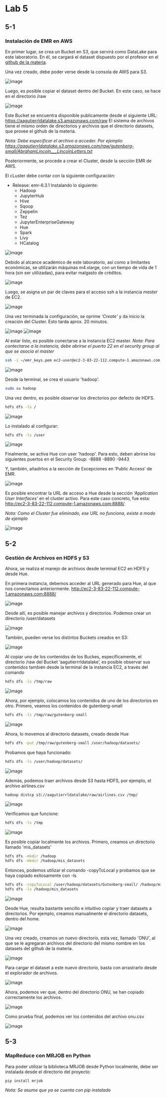 # Lab 5

## 5-1
### Instalación de EMR en AWS
En primer lugar, se crea un Bucket en S3, que servirá como DataLake para este laboratorio. En él, se cargará el dataset dispuesto por el profesor en el [github de la materia]( https://github.com/st0263eafit/st0263-2261/tree/main/bigdata/datasets).

Una vez creado, debe poder verse desde la consola de AWS para S3.

![image](https://github.com/GrayDiamond493/st0263-2261-AdrianGutierrez/blob/main/lab5/images/emr/create_bucket.png)

Luego, es posible copiar el dataset dentro del Bucket. En este caso, se hace en el directorio /raw

![image](https://github.com/GrayDiamond493/st0263-2261-AdrianGutierrez/blob/main/lab5/images/emr/upload%20dataset.png)

Este Bucket se encuentra disponible publicamente desde el siguiente URL: https://aagutierrldatalake.s3.amazonaws.com/raw
El sistema de archivos tiene el mismo orden de directorios y archivos que el directorio datasets, que provee el github de la materia.

*Nota: Debe especificar el archivo a acceder. Por ejemplo: https://aagutierrldatalake.s3.amazonaws.com/raw/gutenberg-small/AbrahamLincoln___LincolnLetters.txt*

Posteriormente, se procede a crear el Cluster, desde la sección EMR de AWS.

El cLuster debe contar con la siguiente configuración:

- Release: emr-6.3.1
    Instalando lo siguiente:
    - Hadoop
    - JupyterHub
    - Hive
    - Sqoop
    - Zeppelin
    - Tez
    - JupyterEnterpriseGateway
    - Hue
    - Spark
    - Livy
    - HCatalog

![image](https://github.com/GrayDiamond493/st0263-2261-AdrianGutierrez/blob/main/lab5/images/emr/emr-config1.PNG)

Debido al alcance académico de este laboratorio, así como a limitantes económicas, se utilizarán máquinas m4.xlarge, con un tiempo de vida de 1 hora (sin ser utilizadas), para evitar malgasto de créditos.

![image](https://github.com/GrayDiamond493/st0263-2261-AdrianGutierrez/blob/main/lab5/images/emr/emr-config2.PNG)

Luego, se asigna un par de claves para el acceso ssh a la instancia *master* de EC2.

![image](https://github.com/GrayDiamond493/st0263-2261-AdrianGutierrez/blob/main/lab5/images/emr/emr-config3.PNG)

Una vez terminada la configuración, se oprime *'Create'* y da inicio la  creación del Cluster. Esto tarda aprox. 20 minutos.

![image](https://github.com/GrayDiamond493/st0263-2261-AdrianGutierrez/blob/main/lab5/images/emr/cluster-waiting.png)
![image](https://github.com/GrayDiamond493/st0263-2261-AdrianGutierrez/blob/main/lab5/images/emr/cluster-ready.png)

Al estar listo, es posible conectarse a la instancia EC2 master.
*Nota: Para contectarse a la instancia, debe abrirse el puerto 22 en el security group al que se asocia el master*

```bash
ssh -i ~/emr_keys.pem ec2-user@ec2-3-83-22-112.compute-1.amazonaws.com
```

![image](https://github.com/GrayDiamond493/st0263-2261-AdrianGutierrez/blob/main/lab5/images/emr/ec2-ssh.png)

Desde la terminal, se crea el usuario 'hadoop'.

```bash
sudo su hadoop
```

Una vez dentro, es posible observar los directorios por defecto de HDFS.

```bash
hdfs dfs -ls /
```
![image](https://github.com/GrayDiamond493/st0263-2261-AdrianGutierrez/blob/main/lab5/images/emr/ls1.png)

Lo instalado al configurar:

```bash
hdfs dfs -ls /user
```
![image](https://github.com/GrayDiamond493/st0263-2261-AdrianGutierrez/blob/main/lab5/images/emr/ls2.png)

Finalmente, se activa Hue con user 'hadoop'. Para esto, deben abrirse los siguientes puertos en el Security Group:
-8888
-8890
-9443

Y, también, añadirlos a la sección  de Excepciones en ‘Public Access’ de EMR.

![image](https://github.com/GrayDiamond493/st0263-2261-AdrianGutierrez/blob/main/lab5/images/emr/public%20access.png)

Es posible encontrar la URL de acceso a Hue desde la sección *‘Application User Interfaces’* en el cluster activo. Para este caso concreto, fue esta:
http://ec2-3-83-22-112.compute-1.amazonaws.com:8888/

*Nota: Como el Cluster fue eliminado, ese URL no funciona, existe a modo de ejemplo*

![image](https://github.com/GrayDiamond493/st0263-2261-AdrianGutierrez/blob/main/lab5/images/emr/hue.png)

## 5-2
### Gestión de Archivos en HDFS y S3

Ahora, se realiza el manejo de archivos desde terminal EC2 en HDFS y desde Hue.

En primera instancia, debemos acceder al URL generado para Hue, al que nos conectamos anteriormente. http://ec2-3-83-22-112.compute-1.amazonaws.com:8888/

![image](https://github.com/GrayDiamond493/st0263-2261-AdrianGutierrez/blob/main/lab5/images/hdfs/hue.png)

Desde allí, es posible manejar archivos y directorios. Podemos crear un directorio /user/datasets

![image](https://github.com/GrayDiamond493/st0263-2261-AdrianGutierrez/blob/main/lab5/images/hdfs/createdir-hue.png)

También, pueden verse los distintos Buckets creados en S3:

![image](https://github.com/GrayDiamond493/st0263-2261-AdrianGutierrez/blob/main/lab5/images/hdfs/s3-hue.png)

Al copiar uno de los contenidos de los Buckes, específicamente, el directorio /raw del Bucket ‘aagutierrrldatalake’, es posible observar sus contenidos también desde la terminal de la instancia EC2, a través del comando 

```bash
hdfs dfs -ls /tmp/raw
```
![image](https://github.com/GrayDiamond493/st0263-2261-AdrianGutierrez/blob/main/lab5/images/hdfs/tmp-raw.png)

Ahora, por ejemplo, colocamos los contenidos de uno de los directorios en otro. Primero, veamos los contenidos de gutenberg-small

```bash
hdfs dfs -ls /tmp/raw/gutenberg-small
```
![image](https://github.com/GrayDiamond493/st0263-2261-AdrianGutierrez/blob/main/lab5/images/hdfs/ls-gutenberg.png)

Ahora, lo movemos al directorio datasets, creado desde Hue

```bash
hdfs dfs -put /tmp/raw/gutenberg-small /user/hadoop/datasets/
```

Probamos que haya funcionado:

```bash
hdfs dfs -ls /user/hadoop/datasets/
```

![image](https://github.com/GrayDiamond493/st0263-2261-AdrianGutierrez/blob/main/lab5/images/hdfs/put-gutenberg.png)

Además, podemos traer archivos desde S3 hasta HDFS, por ejemplo, el archivo airlines.csv

```bash
hadoop distcp s3://aagutierrldatalake/raw/airlines.csv /tmp/
```
![image](https://github.com/GrayDiamond493/st0263-2261-AdrianGutierrez/blob/main/lab5/images/hdfs/traerS3.png)

Verificamos que funcione:

```bash
hdfs dfs -ls /tmp
```

![image](https://github.com/GrayDiamond493/st0263-2261-AdrianGutierrez/blob/main/lab5/images/hdfs/ls-s3.png)

Es posible copiar localmente los archivos. Primero, creamos un directorio llamado 'mis_datasets'

```bash
hdfs dfs -mkdir /hadoop
hdfs dfs -mkdir /hadoop/mis_datasets
```

Entonces, podemos utilizar el comando -copyToLocal y probamos que se haya copiado exitosamente con -ls

```bash
hdfs dfs -copyToLocal /user/hadoop/datasets/Gutenberg-small/ /hadoop/mis_datasets/
hdfs dfs -ls /hadoop/mis_datasets
```

![image](https://github.com/GrayDiamond493/st0263-2261-AdrianGutierrez/blob/main/lab5/images/hdfs/copyToLocal.png)

Desde Hue, resulta bastante sencillo e intuitivo copiar y traer datasets a directorios. Por ejemplo, creamos manualmente el directorio datasets, dentro del home.

![image](https://github.com/GrayDiamond493/st0263-2261-AdrianGutierrez/blob/main/lab5/images/hdfs/datasets-hue.png)

Una vez creado, creamos un nuevo directorio, esta vez, llamado 'ONU', al que se le agregaran archivos del directorio del mismo nombre en los datasets del github de la materia.

![image](https://github.com/GrayDiamond493/st0263-2261-AdrianGutierrez/blob/main/lab5/images/hdfs/onu-hue.png)

Para cargar el dataset a este nuevo directorio, basta con arrastrarlo desde el explorador de archivos.

![image](https://github.com/GrayDiamond493/st0263-2261-AdrianGutierrez/blob/main/lab5/images/hdfs/drag-drop-hue.png)

Ahora, podemos ver que, dentro del directorio ONU, se han copiado correctamente los archivos.

![image](https://github.com/GrayDiamond493/st0263-2261-AdrianGutierrez/blob/main/lab5/images/hdfs/one-content.png)

Como prueba final, podemos ver los contenidos del archivo onu.csv

![image](https://github.com/GrayDiamond493/st0263-2261-AdrianGutierrez/blob/main/lab5/images/hdfs/onu-csv.png)


## 5-3
### MapReduce con MRJOB en Python

Para poder utilizar la biblioteca MRJOB desde Python localmente, debe ser instalada desde el directorio del proyecto:

```bash
pip install mrjob
```

*Nota: Se asume que ya se cuenta con pip instalado*
